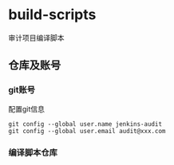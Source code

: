 # build-scripts

审计项目编译脚本

## 仓库及账号
### git账号

配置git信息
```shell
git config --global user.name jenkins-audit
git config --global user.email audit@xxx.com
```

### 编译脚本仓库


